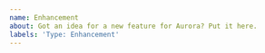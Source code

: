 ```yaml
---
name: Enhancement
about: Got an idea for a new feature for Aurora? Put it here.
labels: 'Type: Enhancement'
---
```

<!--
Thank you for helping to improve the Aurora lighting software.

Please describe your suggested idea in-depth below. What will it do? How will it work?
-->
